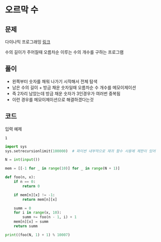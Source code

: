 # 오르막 수

## 문제

다이나믹 프로그래밍
[링크](https://www.acmicpc.net/problem/11057)

수의 길이가 주어질때 오름차순 이루는 수의 개수를 구하는 프로그램

## 풀이

- 왼쪽부터 숫자를 채워 나가기 시작해서 전체 탐색
- 남은 수의 길이 + 방금 채운 숫자일때 오름차순 수 개수를 메모이제이션
- 즉 2자리 남았는데 방금 채운 숫자가 3인경우가 여러번 중복됨
- 이런 경우를 메모이제이션으로 해결하겠다는것

## 코드

입력 예제

```
1
```

```python
import sys
sys.setrecursionlimit(100000)  # 파이썬 내부적으로 재귀 함수 사용에 제한이 있어 런타임 오류가 발생하는것을 해결

N = int(input())

mem = [[-1 for _ in range(10)] for _ in range(N + 1)]

def foo(n, x):
    if n == 0:
        return 0

    if mem[n][x] != -1:
        return mem[n][x]

    summ = 0
    for i in range(x, 10):
        summ += foo(n - 1, i) + 1
    mem[n][x] = summ
    return summ

print((foo(N, 1) + 1) % 10007)
```